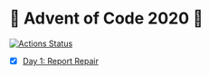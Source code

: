# :christmas_tree: Advent of Code 2020 :christmas_tree:

[![Actions Status](https://github.com/Meemaw/advent-of-code-2020/workflows/CI/badge.svg)](https://github.com/Meemaw/advent-of-code-2020/actions?query=workflow%3ACI)

- [x] [Day 1: Report Repair](day-1/src/main.rs)
